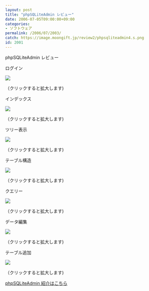 ```yaml
---
layout: post
title: "phpSQLiteAdmin レビュー"
date: 2006-07-05T09:00:00+09:00
categories:
- ソフトウェア
permalink: /2006/07/2003/
catch: https://image.moongift.jp/review2/phpsqliteadmin4.s.png
id: 2001
---
```

phpSQLiteAdmin レビュー  
<!--more-->

ログイン

  

[![](https://image.moongift.jp/review2/phpsqliteadmin1.s.png)](https://image.moongift.jp/review2/phpsqliteadmin1.png)  
  
（クリックすると拡大します)

  

インデックス

  

[![](https://image.moongift.jp/review2/phpsqliteadmin2.s.png)](https://image.moongift.jp/review2/phpsqliteadmin2.png)  
  
（クリックすると拡大します)

  

ツリー表示

  

[![](https://image.moongift.jp/review2/phpsqliteadmin3.s.png)](https://image.moongift.jp/review2/phpsqliteadmin3.png)  
  
（クリックすると拡大します)

  

テーブル構造

  

[![](https://image.moongift.jp/review2/phpsqliteadmin4.s.png)](https://image.moongift.jp/review2/phpsqliteadmin4.png)  
  
（クリックすると拡大します)

  

クエリー

  

[![](https://image.moongift.jp/review2/phpsqliteadmin5.s.png)](https://image.moongift.jp/review2/phpsqliteadmin5.png)  
  
（クリックすると拡大します)

  

データ編集

  

[![](https://image.moongift.jp/review2/phpsqliteadmin6.s.png)](https://image.moongift.jp/review2/phpsqliteadmin6.png)  
  
（クリックすると拡大します)

  

テーブル追加

  

[![](https://image.moongift.jp/review2/phpsqliteadmin7.s.png)](https://image.moongift.jp/review2/phpsqliteadmin7.png)  
  
（クリックすると拡大します)

  

[phpSQLiteAdmin 紹介はこちら](http://oss.moongift.jp/intro/i-2001.html)

